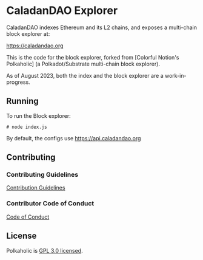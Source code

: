 # CaladanDAO Explorer

CaladanDAO indexes Ethereum and its L2 chains, and exposes a multi-chain block explorer at:

https://caladandao.org

This is the code for the block explorer, forked from [Colorful Notion's Polkaholic] (a Polkadot/Substrate multi-chain block explorer).

As of August 2023, both the index and the block explorer are a work-in-progress.

## Running 

To run the Block explorer:
```
# node index.js
```

By default, the configs use https://api.caladandao.org

## Contributing

### Contributing Guidelines

[Contribution Guidelines](CONTRIBUTING.md)

### Contributor Code of Conduct

[Code of Conduct](CODE_OF_CONDUCT.md)

## License

Polkaholic is [GPL 3.0 licensed](LICENSE).
